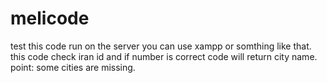 # melicode
test
this code run on the server you can use xampp or somthing like that.
this code check iran id and if number is correct code will return city name.
point: some cities are missing.

